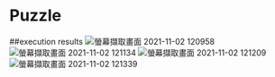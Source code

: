 # Puzzle


##execution results
![螢幕擷取畫面 2021-11-02 120958](https://user-images.githubusercontent.com/84724495/139786476-801300ba-33aa-4c49-8e8f-a31d3ef1f64b.png)
![螢幕擷取畫面 2021-11-02 121134](https://user-images.githubusercontent.com/84724495/139786883-48758e64-c713-4b6e-b5a9-8707cf475e69.png)
![螢幕擷取畫面 2021-11-02 121209](https://user-images.githubusercontent.com/84724495/139786889-4af11d84-260c-4216-9f7b-88668fd2455d.png)
![螢幕擷取畫面 2021-11-02 121339](https://user-images.githubusercontent.com/84724495/139786892-96035e2f-f1ae-4ed5-ba0c-39775c86087b.png)
